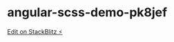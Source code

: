 # angular-scss-demo-pk8jef

[Edit on StackBlitz ⚡️](https://stackblitz.com/edit/angular-scss-demo-pk8jef)